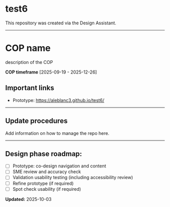 # test6
This repository was created via the Design Assistant.

---

# COP name

description of the COP

**COP timeframe** [2025-09-19 - 2025-12-26]

## Important links
- Prototype: https://aleblanc3.github.io/test6/

---
## Update procedures

Add information on how to manage the repo here.

---
## Design phase roadmap:

- [ ] Prototype: co-design navigation and content
- [ ] SME review and accuracy check
- [ ] Validation usability testing (including accessibility review)
- [ ] Refine prototype (if required)
- [ ] Spot check usability (if required)

**Updated:**  2025-10-03

